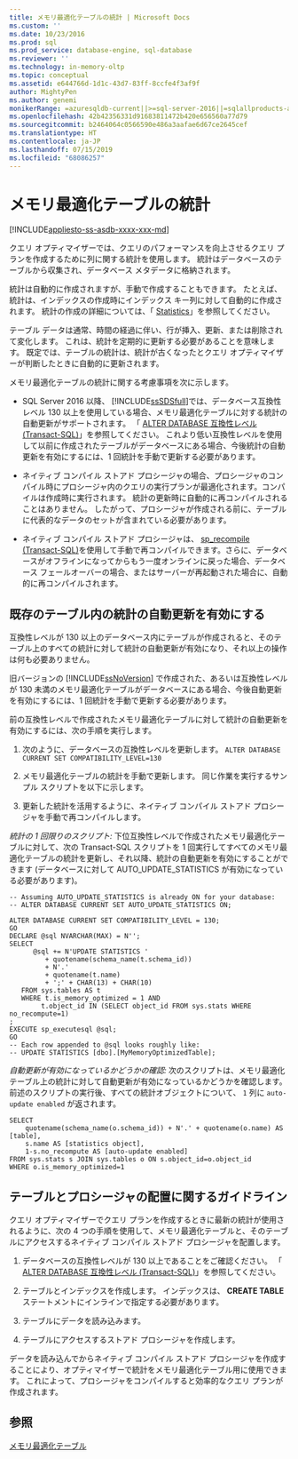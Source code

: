```yaml
---
title: メモリ最適化テーブルの統計 | Microsoft Docs
ms.custom: ''
ms.date: 10/23/2016
ms.prod: sql
ms.prod_service: database-engine, sql-database
ms.reviewer: ''
ms.technology: in-memory-oltp
ms.topic: conceptual
ms.assetid: e644766d-1d1c-43d7-83ff-8ccfe4f3af9f
author: MightyPen
ms.author: genemi
monikerRange: =azuresqldb-current||>=sql-server-2016||=sqlallproducts-allversions||>=sql-server-linux-2017||=azuresqldb-mi-current
ms.openlocfilehash: 42b42356331d91683811472b420e656560a77d79
ms.sourcegitcommit: b2464064c0566590e486a3aafae6d67ce2645cef
ms.translationtype: HT
ms.contentlocale: ja-JP
ms.lasthandoff: 07/15/2019
ms.locfileid: "68086257"
---
```

# <a name="statistics-for-memory-optimized-tables"></a>メモリ最適化テーブルの統計
[!INCLUDE[appliesto-ss-asdb-xxxx-xxx-md](../../includes/appliesto-ss-asdb-xxxx-xxx-md.md)]

  クエリ オプティマイザーでは、クエリのパフォーマンスを向上させるクエリ プランを作成するために列に関する統計を使用します。 統計はデータベースのテーブルから収集され、データベース メタデータに格納されます。  
  
 統計は自動的に作成されますが、手動で作成することもできます。 たとえば、統計は、インデックスの作成時にインデックス キー列に対して自動的に作成されます。 統計の作成の詳細については、「 [Statistics](../../relational-databases/statistics/statistics.md)」を参照してください。  
  
 テーブル データは通常、時間の経過に伴い、行が挿入、更新、または削除されて変化します。 これは、統計を定期的に更新する必要があることを意味します。 既定では、テーブルの統計は、統計が古くなったとクエリ オプティマイザーが判断したときに自動的に更新されます。  
  
 メモリ最適化テーブルの統計に関する考慮事項を次に示します。  
  
-   SQL Server 2016 以降、 [!INCLUDE[ssSDSfull](../../includes/sssdsfull-md.md)]では、データベース互換性レベル 130 以上を使用している場合、メモリ最適化テーブルに対する統計の自動更新がサポートされます。 「 [ALTER DATABASE 互換性レベル (Transact-SQL)](../../t-sql/statements/alter-database-transact-sql-compatibility-level.md)」を参照してください。 これより低い互換性レベルを使用して以前に作成されたテーブルがデータベースにある場合、今後統計の自動更新を有効にするには、1 回統計を手動で更新する必要があります。
  
-   ネイティブ コンパイル ストアド プロシージャの場合、プロシージャのコンパイル時にプロシージャ内のクエリの実行プランが最適化されます。コンパイルは作成時に実行されます。 統計の更新時に自動的に再コンパイルされることはありません。 したがって、プロシージャが作成される前に、テーブルに代表的なデータのセットが含まれている必要があります。  
  
-   ネイティブ コンパイル ストアド プロシージャは、 [sp_recompile (Transact-SQL)](../../relational-databases/system-stored-procedures/sp-recompile-transact-sql.md)を使用して手動で再コンパイルできます。さらに、データベースがオフラインになってからもう一度オンラインに戻った場合、データベース フェールオーバーの場合、またはサーバーが再起動された場合に、自動的に再コンパイルされます。  
  
## <a name="enabling-automatic-update-of-statistics-in-existing-tables"></a>既存のテーブル内の統計の自動更新を有効にする

互換性レベルが 130 以上のデータベース内にテーブルが作成されると、そのテーブル上のすべての統計に対して統計の自動更新が有効になり、それ以上の操作は何も必要ありません。

旧バージョンの [!INCLUDE[ssNoVersion](../../includes/ssnoversion-md.md)] で作成された、あるいは互換性レベルが 130 未満のメモリ最適化テーブルがデータベースにある場合、今後自動更新を有効にするには、1 回統計を手動で更新する必要があります。

前の互換性レベルで作成されたメモリ最適化テーブルに対して統計の自動更新を有効にするには、次の手順を実行します。

1. 次のように、データベースの互換性レベルを更新します。 `ALTER DATABASE CURRENT SET COMPATIBILITY_LEVEL=130`

2. メモリ最適化テーブルの統計を手動で更新します。 同じ作業を実行するサンプル スクリプトを以下に示します。

3. 更新した統計を活用するように、ネイティブ コンパイル ストアド プロシージャを手動で再コンパイルします。

*統計の 1 回限りのスクリプト:* 下位互換性レベルで作成されたメモリ最適化テーブルに対して、次の Transact-SQL スクリプトを 1 回実行してすべてのメモリ最適化テーブルの統計を更新し、それ以降、統計の自動更新を有効にすることができます (データベースに対して AUTO_UPDATE_STATISTICS が有効になっている必要があります)。

```
-- Assuming AUTO_UPDATE_STATISTICS is already ON for your database:
-- ALTER DATABASE CURRENT SET AUTO_UPDATE_STATISTICS ON;

ALTER DATABASE CURRENT SET COMPATIBILITY_LEVEL = 130;
GO
DECLARE @sql NVARCHAR(MAX) = N'';
SELECT
      @sql += N'UPDATE STATISTICS '
         + quotename(schema_name(t.schema_id))
         + N'.'
         + quotename(t.name)
         + ';' + CHAR(13) + CHAR(10)
   FROM sys.tables AS t
   WHERE t.is_memory_optimized = 1 AND 
        t.object_id IN (SELECT object_id FROM sys.stats WHERE no_recompute=1)
;
EXECUTE sp_executesql @sql;
GO
-- Each row appended to @sql looks roughly like:
-- UPDATE STATISTICS [dbo].[MyMemoryOptimizedTable];
```

*自動更新が有効になっているかどうかの確認:* 次のスクリプトは、メモリ最適化テーブル上の統計に対して自動更新が有効になっているかどうかを確認します。 前述のスクリプトの実行後、すべての統計オブジェクトについて、 `1` 列に `auto-update enabled` が返されます。

```
SELECT 
    quotename(schema_name(o.schema_id)) + N'.' + quotename(o.name) AS [table],
    s.name AS [statistics object],
    1-s.no_recompute AS [auto-update enabled]
FROM sys.stats s JOIN sys.tables o ON s.object_id=o.object_id
WHERE o.is_memory_optimized=1
```

## <a name="guidelines-for-deploying-tables-and-procedures"></a>テーブルとプロシージャの配置に関するガイドライン  
 クエリ オプティマイザーでクエリ プランを作成するときに最新の統計が使用されるように、次の 4 つの手順を使用して、メモリ最適化テーブルと、そのテーブルにアクセスするネイティブ コンパイル ストアド プロシージャを配置します。  
  
1.  データベースの互換性レベルが 130 以上であることをご確認ください。 「 [ALTER DATABASE 互換性レベル (Transact-SQL)](../../t-sql/statements/alter-database-transact-sql-compatibility-level.md)」を参照してください。

2.  テーブルとインデックスを作成します。 インデックスは、 **CREATE TABLE** ステートメントにインラインで指定する必要があります。  
  
3.  テーブルにデータを読み込みます。  
  
4.  テーブルにアクセスするストアド プロシージャを作成します。  
  
 データを読み込んでからネイティブ コンパイル ストアド プロシージャを作成することにより、オプティマイザーで統計をメモリ最適化テーブル用に使用できます。 これによって、プロシージャをコンパイルすると効率的なクエリ プランが作成されます。  

## <a name="see-also"></a>参照  
 [メモリ最適化テーブル](../../relational-databases/in-memory-oltp/memory-optimized-tables.md)  
  
  
